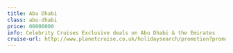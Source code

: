 ```yaml
---
title: Abu Dhabi
class: abu-dhabi
price: 00000000
info: Celebrity Cruises Exclusive deals on Abu Dhabi & the Emirates
cruise-url: http://www.planetcruise.co.uk/holidaysearch/promotion?promotionid=34&utm_medium=referral&utm_source=secret-escapes&utm_campaign=website-cel
---
```

